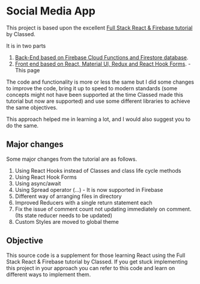 # Social Media App

This project is based upon the excellent [Full Stack React & Firebase tutorial](https://www.youtube.com/watch?v=m_u6P5k0vP0) by Classed.

It is in two parts
1) [Back-End based on Firebase Cloud Functions and Firestore database](https://github.com/crazynayan/scream-tutorial).
2) [Front end based on React, Material UI, Redux and React Hook Forms](https://github.com/crazynayan/scream-react). - This page

The code and functionality is more or less the same but I did some changes to improve the code, 
bring it up to speed to modern standards (some concepts might not have been supported at the 
time Classed made this tutorial but now are supported) and use some different libraries to achieve the same objectives.

This approach helped me in learning a lot, and I would also suggest you to do the same.

## Major changes
Some major changes from the tutorial are as follows.
1) Using React Hooks instead of Classes and class life cycle methods
2) Using React Hook Forms
3) Using async/await  
4) Using Spread operator (...) - It is now supported in Firebase
4) Different way of arranging files in directory
5) Improved Reducers with a single return statement each
6) Fix the issue of comment count not updating immediately on comment. (Its state reducer needs to be updated)
7) Custom Styles are moved to global theme

## Objective
This source code is a supplement for those learning React using the Full Stack React & Firebase tutorial by Classed. 
If you get stuck implementing this project in your approach you can refer to this code and learn on different ways to 
implement them.

